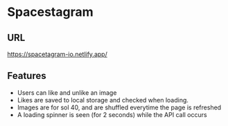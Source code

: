 # Spacestagram

## URL
https://spacetagram-io.netlify.app/

## Features
* Users can like and unlike an image
* Likes are saved to local storage and checked when loading.
* Images are for sol 40, and are shuffled everytime the page is refreshed
* A loading spinner is seen (for 2 seconds) while the API call occurs
